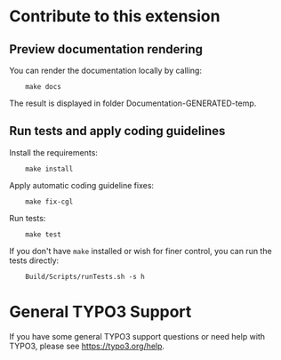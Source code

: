 # Contribute to this extension

## Preview documentation rendering

You can render the documentation locally by calling:

```
    make docs
```

The result is displayed in folder Documentation-GENERATED-temp.

## Run tests and apply coding guidelines

Install the requirements:

```
    make install
```

Apply automatic coding guideline fixes:

```
    make fix-cgl
```

Run tests:

```
    make test
```

If you don't have `make` installed or wish for finer control, you can run the tests directly:

```
    Build/Scripts/runTests.sh -s h
```


# General TYPO3 Support

If you have some general TYPO3 support questions or need help with TYPO3, please see https://typo3.org/help.
